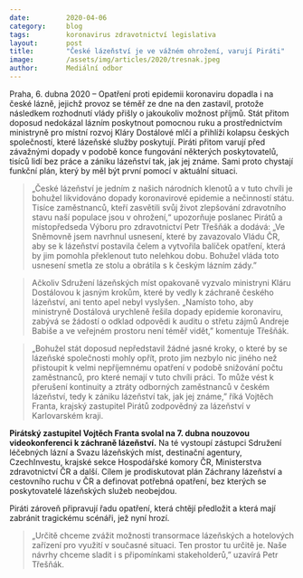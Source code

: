 ```yaml
---
date:         2020-04-06
category:     blog
tags:         koronavirus zdravotnictví legislativa
layout:       post
title:        "České lázeňství je ve vážném ohrožení, varují Piráti"
image:        /assets/img/articles/2020/tresnak.jpeg
author:       Mediální odbor
--- 
```



Praha, 6. dubna 2020 – Opatření proti epidemii koronaviru dopadla i na české lázně, jejichž provoz se téměř ze dne na den zastavil, protože následkem rozhodnutí vlády přišly o jakoukoliv možnost příjmů. Stát přitom doposud nedokázal lázním poskytnout pomocnou ruku a prostřednictvím ministryně pro místní rozvoj Kláry Dostálové mlčí a přihlíží kolapsu českých společností, které lázeňské služby poskytují. Piráti přitom varují před závažnými dopady v podobě konce fungování některých poskytovatelů, tisíců lidí bez práce a zániku lázeňství tak, jak jej známe. Sami proto chystají funkční plán, který by měl být první pomocí v aktuální situaci.

> „České lázeňství je jedním z našich národních klenotů a v tuto chvíli je bohužel likvidováno dopady koronavirové epidemie a nečinností státu. Tisíce zaměstnanců, kteří zasvětili svůj život zlepšování zdravotního stavu naší populace jsou v ohrožení,“ upozorňuje poslanec Pirátů a místopředseda Výboru pro zdravotnictví Petr Třešňák a dodává: „Ve Sněmovně jsem navrhnul usnesení, které by zavazovalo Vládu ČR, aby se k lázeňství postavila čelem a vytvořila balíček opatření, která by jim pomohla překlenout tuto nelehkou dobu. Bohužel vláda toto usnesení smetla ze stolu a obrátila s k českým lázním zády.”

> Ačkoliv Sdružení lázeňských míst opakovaně vyzvalo ministryni Kláru Dostálovou k jasným krokům, které by vedly k záchraně českého lázeňství, ani tento apel nebyl vyslyšen. „Namísto toho, aby ministryně Dostálová urychleně řešila dopady epidemie koronaviru, zabývá se žádostí o odklad odpovědi k auditu o střetu zájmů Andreje Babiše a ve veřejném prostoru není téměř vidět,” komentuje Třešňák.

> „Bohužel stát doposud nepředstavil žádné jasné kroky, o které by se lázeňské společnosti mohly opřít, proto jim nezbylo nic jiného než přistoupit k velmi nepříjemnému opatření v podobě snižování počtu zaměstnanců, pro které nemají v tuto chvíli práci. To může vést k přerušení kontinuity a ztráty odborných zaměstnanců v českém lázeňství, tedy k zániku lázeňství tak, jak jej známe,” říká Vojtěch Franta, krajský zastupitel Pirátů zodpovědný za lázeňství v Karlovarském kraji.

**Pirátský zastupitel Vojtěch Franta svolal na 7. dubna nouzovou videokonferenci k záchraně lázeňství.** Na té vystoupí zástupci Sdružení léčebných lázní a Svazu lázeňských míst, destinační agentury, CzechInvestu, krajské sekce Hospodářské komory ČR, Ministerstva zdravotnictví ČR a další. Cílem je prodiskutovat plán Záchrany lázeňství a cestovního ruchu v ČR a definovat potřebná opatření, bez kterých se poskytovatelé lázeňských služeb neobejdou.

Piráti zároveň připravují řadu opatření, která chtějí předložit a která mají zabránit tragickému scénáři, jež nyní hrozí.

> „Určitě chceme zvážit možnosti transormace lázeňských a hotelových zařízení pro využití v současné situaci. Ten prostor tu určitě je. Naše návrhy chceme sladit i s připomínkami stakeholderů,” uzavírá Petr Třešňák.
